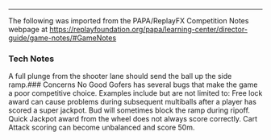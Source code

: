 ***
The following was imported from the PAPA/ReplayFX Competition Notes webpage at https://replayfoundation.org/papa/learning-center/director-guide/game-notes/#GameNotes
### Tech Notes
            
A full plunge from the shooter lane should send the ball up the side ramp.### Concerns
No Good Gofers has several bugs that make the game a poor competitive choice. Examples include but are not limited to: Free lock award can cause problems during subsequent multiballs after a player has scored a super jackpot. Bud will sometimes block the ramp during ripoff. Quick Jackpot award from the wheel does not always score correctly. Cart Attack scoring can become unbalanced and score 50m.

